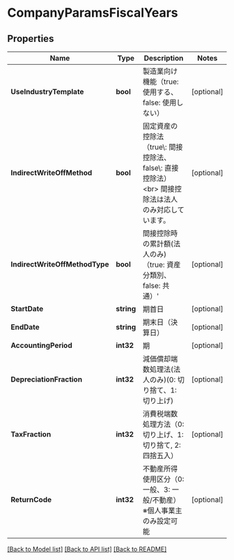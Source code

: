 # CompanyParamsFiscalYears

## Properties

Name | Type | Description | Notes
------------ | ------------- | ------------- | -------------
**UseIndustryTemplate** | **bool** | 製造業向け機能（true: 使用する、false: 使用しない） | [optional] 
**IndirectWriteOffMethod** | **bool** | 固定資産の控除法（true\\: 間接控除法、false\\: 直接控除法）&lt;br&gt; 間接控除法は法人のみ対応しています。  | [optional] 
**IndirectWriteOffMethodType** | **bool** | 間接控除時の累計額(法人のみ)（true: 資産分類別、false: 共通）&#39;  | [optional] 
**StartDate** | **string** | 期首日 | [optional] 
**EndDate** | **string** | 期末日（決算日） | [optional] 
**AccountingPeriod** | **int32** | 期 | [optional] 
**DepreciationFraction** | **int32** | 減価償却端数処理法(法人のみ)(0: 切り捨て、1: 切り上げ) | [optional] 
**TaxFraction** | **int32** | 消費税端数処理方法（0: 切り上げ、1: 切り捨て, 2: 四捨五入） | [optional] 
**ReturnCode** | **int32** | 不動産所得使用区分（0: 一般、3: 一般/不動産） ※個人事業主のみ設定可能 | [optional] 

[[Back to Model list]](../README.md#documentation-for-models) [[Back to API list]](../README.md#documentation-for-api-endpoints) [[Back to README]](../README.md)


